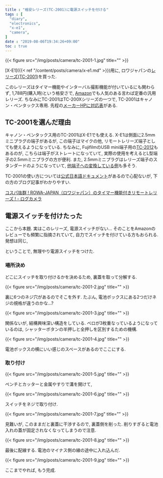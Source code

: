 ```yaml
---
title : "格安レリーズ(TC-2001)に電源スイッチを付ける"
tags : [
  "diary",
  "electronics",
  "x-e1",
  "camera",
]
date : "2019-08-06T19:34:26+09:00"
toc : true
---
```


{{< figure src="/img/posts/camera/tc-2001-1.jpg" title="" >}}

[X-E1]({{< ref "/content/posts/camera/x-e1.md" >}})用に, 
ロワジャパンの[レリーズ(TC-2001)](https://www.rowa.co.jp/cabinet/form.cgi?no=6648)を買った.
<!--more-->
このレリーズはタイマー機能やインターバル撮影機能が付いているにも関わらず, 
1,788円(購入時)という格安さで, [Amazon](https://www.amazon.co.jp/dp/B006KZWH14?ref_=pe_2107282_304302272_302_E_DDE_dt_1)でも人気のある言わば定番の汎用レリーズ.
ちなみにTC-2001はTC-200Xシリーズの一つで, TC-2001はキャノン・ペンタックス専用.
先程の[メーカーHPに対応表](https://www.rowa.co.jp/cabinet/form.cgi?no=6648)がある.

## TC-2001を選んだ理由

キャノン・ペンタックス用のTC-2001はX-E1でも使える.
X-E1は側面に2.5mmミニプラグの端子があるが, 
この端子はマイクの他, リモートレリーズ端子としても使えるようになっている.
ちなみに, FujifilmのUSB mini端子用の[TC-2012](https://www.rowa.co.jp/cabinet/form.cgi?no=9075)もあるのが, 
こちらは端子がストレートになっていて, 
実際の使用を考えるとL型端子の2.5mmミニプラグの方が便利.
また, 2.5mmミニプラグはレリーズ端子のスタンダードのようになっていて, 
[他端子への変換している例](https://ehbtj.com/photography/general-cable-release-with-pentax-k70/)も多そう.

TC-2001の使い方については[公式日本語ドキュメント](http://www.rowa.co.jp/data/img/TC-200.pdf)があるので心配ないが, 
下の方のブログ記事がわかりやすい.

[コスパ抜群 ! ROWA-JAPAN（ロワジャパン）のタイマー機能付きリモートレリーズ !  - ログカメラ](https://logcamera.com/rowa/)

## 電源スイッチを付けたった

ここから本題. 実はこのレリーズ, 電源スイッチがない...
そのことをAmazonのレビューでも頻繁に指摘されていて, 
自力でスイッチを付けている方もおられる. 発想は同じ,

ということで, 無理やり電源スイッチをつけた.

### 場所決め

どこにスイッチを取り付けるかを決めるため, 裏蓋を取って分解する.

{{< figure src="/img/posts/camera/tc-2001-2.jpg" title="" >}}

裏に6つのネジ穴があるのでそこを外す. たぶん, 電池ボックスにある2つだけネジの規格が違うのかな...?

{{< figure src="/img/posts/camera/tc-2001-3.jpg" title="" >}}

関係ないが, 結構興味深い構造をしている. ベロが3枚重なっているようになっているのは, シャッターボタンの半押しと全押しを区別するための機構.

{{< figure src="/img/posts/camera/tc-2001-4.jpg" title="" >}}

電池ボックスの横にいい感じのスペースがあるのでここにする.

### 取り付け

{{< figure src="/img/posts/camera/tc-2001-5.jpg" title="" >}}

ペンチとカッターと金属やすりで溝を開けて, 

{{< figure src="/img/posts/camera/tc-2001-6.jpg" title="" >}}

スイッチをネジで取り付け.

{{< figure src="/img/posts/camera/tc-2001-7.jpg" title="" >}}

見難いが, このままだと裏蓋に干渉するので, 裏蓋側を削った. 削りすぎると電池入れの蓋が固定されなくなってしまうので注意.

{{< figure src="/img/posts/camera/tc-2001-8.jpg" title="" >}}

最後に配線する. 電池のマイナス側の線の途中に入れ込んだ.

{{< figure src="/img/posts/camera/tc-2001-9.jpg" title="" >}}

ここまでやれば, もう完成.

